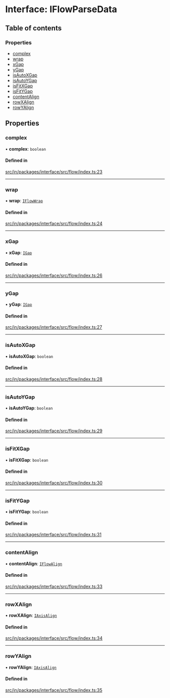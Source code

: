 # Interface: IFlowParseData

## Table of contents

### Properties

- [complex](IFlowParseData.md#complex)
- [wrap](IFlowParseData.md#wrap)
- [xGap](IFlowParseData.md#xgap)
- [yGap](IFlowParseData.md#ygap)
- [isAutoXGap](IFlowParseData.md#isautoxgap)
- [isAutoYGap](IFlowParseData.md#isautoygap)
- [isFitXGap](IFlowParseData.md#isfitxgap)
- [isFitYGap](IFlowParseData.md#isfitygap)
- [contentAlign](IFlowParseData.md#contentalign)
- [rowXAlign](IFlowParseData.md#rowxalign)
- [rowYAlign](IFlowParseData.md#rowyalign)

## Properties

### complex

• **complex**: `boolean`

#### Defined in

[src/in/packages/interface/src/flow/index.ts:23](https://github.com/leaferjs/leafer-in/blob/86eae60eb401c79915adacfcd92e09c46a1d1368/packages/interface/src/flow/index.ts#L23)

___

### wrap

• **wrap**: [`IFlowWrap`](../modules.md#iflowwrap)

#### Defined in

[src/in/packages/interface/src/flow/index.ts:24](https://github.com/leaferjs/leafer-in/blob/86eae60eb401c79915adacfcd92e09c46a1d1368/packages/interface/src/flow/index.ts#L24)

___

### xGap

• **xGap**: [`IGap`](../modules.md#igap)

#### Defined in

[src/in/packages/interface/src/flow/index.ts:26](https://github.com/leaferjs/leafer-in/blob/86eae60eb401c79915adacfcd92e09c46a1d1368/packages/interface/src/flow/index.ts#L26)

___

### yGap

• **yGap**: [`IGap`](../modules.md#igap)

#### Defined in

[src/in/packages/interface/src/flow/index.ts:27](https://github.com/leaferjs/leafer-in/blob/86eae60eb401c79915adacfcd92e09c46a1d1368/packages/interface/src/flow/index.ts#L27)

___

### isAutoXGap

• **isAutoXGap**: `boolean`

#### Defined in

[src/in/packages/interface/src/flow/index.ts:28](https://github.com/leaferjs/leafer-in/blob/86eae60eb401c79915adacfcd92e09c46a1d1368/packages/interface/src/flow/index.ts#L28)

___

### isAutoYGap

• **isAutoYGap**: `boolean`

#### Defined in

[src/in/packages/interface/src/flow/index.ts:29](https://github.com/leaferjs/leafer-in/blob/86eae60eb401c79915adacfcd92e09c46a1d1368/packages/interface/src/flow/index.ts#L29)

___

### isFitXGap

• **isFitXGap**: `boolean`

#### Defined in

[src/in/packages/interface/src/flow/index.ts:30](https://github.com/leaferjs/leafer-in/blob/86eae60eb401c79915adacfcd92e09c46a1d1368/packages/interface/src/flow/index.ts#L30)

___

### isFitYGap

• **isFitYGap**: `boolean`

#### Defined in

[src/in/packages/interface/src/flow/index.ts:31](https://github.com/leaferjs/leafer-in/blob/86eae60eb401c79915adacfcd92e09c46a1d1368/packages/interface/src/flow/index.ts#L31)

___

### contentAlign

• **contentAlign**: [`IFlowAlign`](../modules.md#iflowalign)

#### Defined in

[src/in/packages/interface/src/flow/index.ts:33](https://github.com/leaferjs/leafer-in/blob/86eae60eb401c79915adacfcd92e09c46a1d1368/packages/interface/src/flow/index.ts#L33)

___

### rowXAlign

• **rowXAlign**: [`IAxisAlign`](../modules.md#iaxisalign)

#### Defined in

[src/in/packages/interface/src/flow/index.ts:34](https://github.com/leaferjs/leafer-in/blob/86eae60eb401c79915adacfcd92e09c46a1d1368/packages/interface/src/flow/index.ts#L34)

___

### rowYAlign

• **rowYAlign**: [`IAxisAlign`](../modules.md#iaxisalign)

#### Defined in

[src/in/packages/interface/src/flow/index.ts:35](https://github.com/leaferjs/leafer-in/blob/86eae60eb401c79915adacfcd92e09c46a1d1368/packages/interface/src/flow/index.ts#L35)

